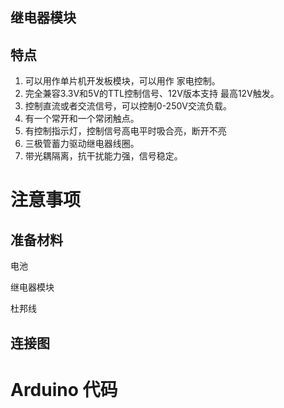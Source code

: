 ## 继电器模块

## 特点

1. 可以用作单片机开发板模块，可以用作 家电控制。
2. 完全兼容3.3V和5V的TTL控制信号、12V版本支持 最高12V触发。
3. 控制直流或者交流信号，可以控制0-250V交流负载。
4. 有一个常开和一个常闭触点。
5. 有控制指示灯，控制信号高电平时吸合亮，断开不亮
6. 三极管蓄力驱动继电器线圈。
7. 带光耦隔离，抗干扰能力强，信号稳定。

# 注意事项

## 准备材料

电池

继电器模块

杜邦线

## 连接图

# Arduino 代码

```cpp

```



